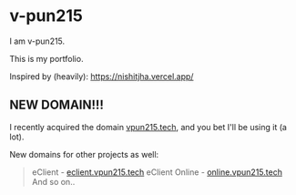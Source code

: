# v-pun215
I am v-pun215.

This is my portfolio.

Inspired by (heavily): https://nishitjha.vercel.app/

## NEW DOMAIN!!!
I recently acquired the domain [vpun215.tech](https://vpun215.tech), and you bet I'll be using it (a lot).

New domains for other projects as well:
> eClient - [eclient.vpun215.tech](https://eclient.vpun215.tech)
> eClient Online - [online.vpun215.tech](https://online.vpun215.tech)
> And so on..
